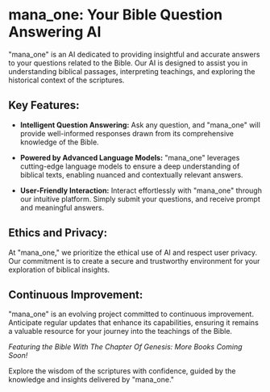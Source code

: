 # mana_one: Your Bible Question Answering AI

"mana_one" is an AI dedicated to providing insightful and accurate answers to your questions related to the Bible. Our AI is designed to assist you in understanding biblical passages, interpreting teachings, and exploring the historical context of the scriptures.

## Key Features:

- **Intelligent Question Answering:** Ask any question, and "mana_one" will provide well-informed responses drawn from its comprehensive knowledge of the Bible.
  
- **Powered by Advanced Language Models:** "mana_one" leverages cutting-edge language models to ensure a deep understanding of biblical texts, enabling nuanced and contextually relevant answers.

- **User-Friendly Interaction:** Interact effortlessly with "mana_one" through our intuitive platform. Simply submit your questions, and receive prompt and meaningful answers.

## Ethics and Privacy:

At "mana_one," we prioritize the ethical use of AI and respect user privacy. Our commitment is to create a secure and trustworthy environment for your exploration of biblical insights.

## Continuous Improvement:

"mana_one" is an evolving project committed to continuous improvement. Anticipate regular updates that enhance its capabilities, ensuring it remains a valuable resource for your journey into the teachings of the Bible.

*Featuring the Bible With The Chapter Of Genesis: More Books Coming Soon!*

Explore the wisdom of the scriptures with confidence, guided by the knowledge and insights delivered by "mana_one."
